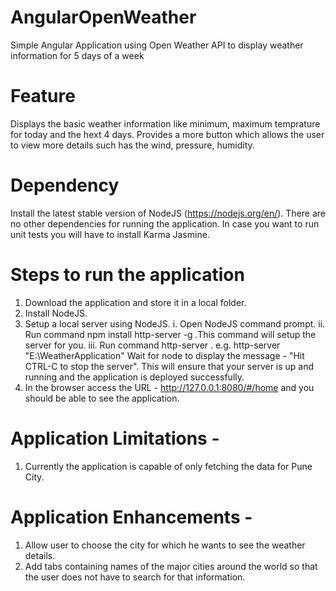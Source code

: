 # AngularOpenWeather
Simple Angular Application using Open Weather API to display weather information for 5 days of a week

# Feature
Displays the basic weather information like minimum, maximum temprature for today and the hext 4 days.
Provides a more button which allows the user to view more details such has the wind, pressure, humidity.

# Dependency
Install the latest stable version of NodeJS (https://nodejs.org/en/).
There are no other dependencies for running the application.
In case you want to run unit tests you will have to install Karma Jasmine.

# Steps to run the application
1. Download the application and store it in a local folder.
2. Install NodeJS.
3. Setup a local server using NodeJS.
  i. Open NodeJS command prompt.
  ii. Run command npm install http-server -g .This command will setup the server for you.
  iii. Run command http-server <Location of the project folder>.
      e.g. http-server "E:\WeatherApplication"
      Wait for node to display the message - "Hit CTRL-C to stop the server". This will ensure that your server is up and running and the application
      is deployed successfully.
4. In the browser access the URL - http://127.0.0.1:8080/#/home and you should be able to see the application.

# Application Limitations -
1. Currently the application is capable of only fetching the data for Pune City.

# Application Enhancements -
1. Allow user to choose the city for which he wants to see the weather details.
2. Add tabs containing names of the major cities around the world so that the user does not have to search for that information.

